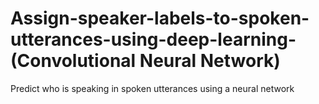 # Assign-speaker-labels-to-spoken-utterances-using-deep-learning-(Convolutional Neural Network)
Predict who is speaking in spoken utterances using a neural network 
